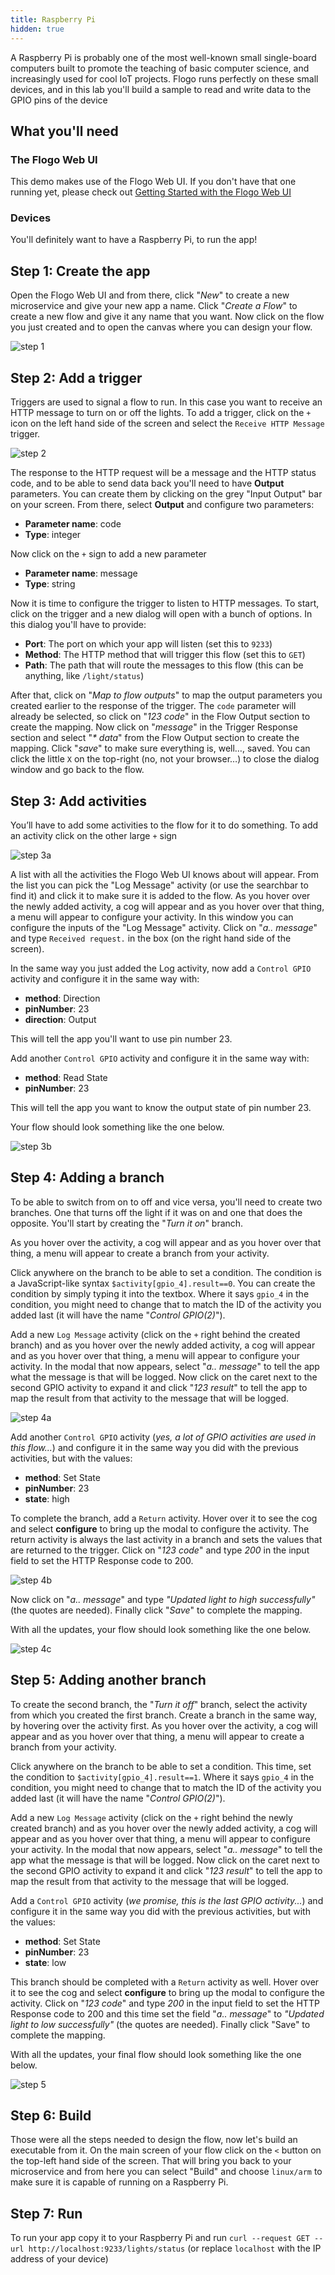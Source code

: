 ```yaml
---
title: Raspberry Pi
hidden: true
---
```


A Raspberry Pi is probably one of the most well-known small single-board computers built to promote the teaching of basic computer science, and increasingly used for cool IoT projects. Flogo runs perfectly on these small devices, and in this lab you'll build a sample to read and write data to the GPIO pins of the device

## What you'll need

### The Flogo Web UI

This demo makes use of the Flogo Web UI. If you don't have that one running yet, please check out [Getting Started with the Flogo Web UI](../../getting-started/getting-started-webui/)

### Devices

You'll definitely want to have a Raspberry Pi, to run the app!

## Step 1: Create the app

Open the Flogo Web UI and from there, click "_New_" to create a new microservice and give your new app a name. Click "_Create a Flow_" to create a new flow and give it any name that you want. Now click on the flow you just created and to open the canvas where you can design your flow.

![step 1](../../images/labs/aws-iot/step1.png)

## Step 2: Add a trigger

Triggers are used to signal a flow to run. In this case you want to receive an HTTP message to turn on or off the lights. To add a trigger, click on the `+` icon on the left hand side of the screen and select the `Receive HTTP Message` trigger.

![step 2](../../images/labs/raspberry-iot/step2.png)

The response to the HTTP request will be a message and the HTTP status code, and to be able to send data back you'll need to have **Output** parameters. You can create them by clicking on the grey "Input Output" bar on your screen. From there, select **Output** and configure two parameters:

* **Parameter name**: code
* **Type**: integer

Now click on the `+` sign to add a new parameter

* **Parameter name**: message
* **Type**: string

Now it is time to configure the trigger to listen to HTTP messages. To start, click on the trigger and a new dialog will open with a bunch of options. In this dialog you'll have to provide:

* **Port**: The port on which your app will listen (set this to `9233`)
* **Method**: The HTTP method that will trigger this flow (set this to `GET`)
* **Path**: The path that will route the messages to this flow (this can be anything, like `/light/status`)

After that, click on "_Map to flow outputs_" to map the output parameters you created earlier to the response of the trigger. The `code` parameter will already be selected, so click on "_123 code_" in the Flow Output section to create the mapping. Now click on "_message_" in the Trigger Response section and select "_* data_" from the Flow Output section to create the mapping. Click "_save_" to make sure everything is, well…, saved. You can click the little `X` on the top-right (no, not your browser…) to close the dialog window and go back to the flow.

## Step 3: Add activities

You’ll have to add some activities to the flow for it to do something. To add an activity click on the other large `+` sign

![step 3a](../../images/labs/raspberry-iot/step3a.png)

A list with all the activities the Flogo Web UI knows about will appear. From the list you can pick the "Log Message" activity (or use the searchbar to find it) and click it to make sure it is added to the flow. As you hover over the newly added activity, a cog will appear and as you hover over that thing, a menu will appear to configure your activity. In this window you can configure the inputs of the "Log Message" activity. Click on "_a.. message_" and type `Received request.` in the box (on the right hand side of the screen).

In the same way you just added the Log activity, now add a `Control GPIO` activity and configure it in the same way with:

* **method**: Direction
* **pinNumber**: 23
* **direction**: Output

This will tell the app you'll want to use pin number 23.

Add another `Control GPIO` activity and configure it in the same way with:

* **method**: Read State
* **pinNumber**: 23

This will tell the app you want to know the output state of pin number 23.

Your flow should look something like the one below.

![step 3b](../../images/labs/raspberry-iot/step5.png)

## Step 4: Adding a branch

To be able to switch from on to off and vice versa, you'll need to create two branches. One that turns off the light if it was on and one that does the opposite. You'll start by creating the "_Turn it on_" branch.

As you hover over the activity, a cog will appear and as you hover over that thing, a menu will appear to create a branch from your activity.

Click anywhere on the branch to be able to set a condition. The condition is a JavaScript-like syntax `$activity[gpio_4].result==0`. You can create the condition by simply typing it into the textbox. Where it says `gpio_4` in the condition, you might need to change that to match the ID of the activity you added last (it will have the name "_Control GPIO(2)_").

Add a new `Log Message` activity (click on the `+` right behind the created branch) and as you hover over the newly added activity, a cog will appear and as you hover over that thing, a menu will appear to configure your activity. In the modal that now appears, select "_a.. message_" to tell the app what the message is that will be logged. Now click on the caret next to the second GPIO activity to expand it and click "_123 result_" to tell the app to map the result from that activity to the message that will be logged.

![step 4a](../../images/labs/raspberry-iot/step4a.png)

Add another `Control GPIO` activity (_yes, a lot of GPIO activities are used in this flow..._) and configure it in the same way you did with the previous activities, but with the values:

* **method**: Set State
* **pinNumber**: 23
* **state**: high

To complete the branch, add a `Return` activity. Hover over it to see the cog and select **configure** to bring up the modal to configure the activity. The return activity is always the last activity in a branch and sets the values that are returned to the trigger. Click on "_123 code_" and type _200_ in the input field to set the HTTP Response code to 200.

![step 4b](../../images/labs/raspberry-iot/step4b.png)

Now click on "_a.. message_" and type _"Updated light to high successfully"_ (the quotes are needed). Finally click "_Save_" to complete the mapping.

With all the updates, your flow should look something like the one below.

![step 4c](../../images/labs/raspberry-iot-demo/step4c.png)

## Step 5: Adding another branch

To create the second branch, the "_Turn it off_" branch, select the activity from which you created the first branch. Create a branch in the same way, by hovering over the activity first. As you hover over the activity, a cog will appear and as you hover over that thing, a menu will appear to create a branch from your activity.

Click anywhere on the branch to be able to set a condition. This time, set the condition to `$activity[gpio_4].result==1`. Where it says `gpio_4` in the condition, you might need to change that to match the ID of the activity you added last (it will have the name "_Control GPIO(2)_").

Add a new `Log Message` activity (click on the `+` right behind the newly created branch) and as you hover over the newly added activity, a cog will appear and as you hover over that thing, a menu will appear to configure your activity. In the modal that now appears, select "_a.. message_" to tell the app what the message is that will be logged. Now click on the caret next to the second GPIO activity to expand it and click "_123 result_" to tell the app to map the result from that activity to the message that will be logged.

Add a `Control GPIO` activity (_we promise, this is the last GPIO activity..._) and configure it in the same way you did with the previous activities, but with the values:

* **method**: Set State
* **pinNumber**: 23
* **state**: low

This branch should be completed with a `Return` activity as well. Hover over it to see the cog and select **configure** to bring up the modal to configure the activity. Click on "_123 code_" and type _200_ in the input field to set the HTTP Response code to 200 and this time set the field "_a.. message_" to _"Updated light to low successfully"_ (the quotes are needed). Finally click "Save" to complete the mapping.

With all the updates, your final flow should look something like the one below.

![step 5](../../images/labs/raspberry-iot-demo/step5.png)

## Step 6: Build

Those were all the steps needed to design the flow, now let's build an executable from it. On the main screen of your flow click on the `<` button on the top-left hand side of the screen. That will bring you back to your microservice and from here you can select "Build" and choose `linux/arm` to make sure it is capable of running on a Raspberry Pi.

## Step 7: Run

To run your app copy it to your Raspberry Pi and run `curl --request GET --url http://localhost:9233/lights/status` (or replace `localhost` with the IP address of your device)